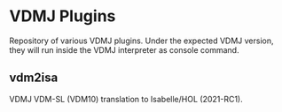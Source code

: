 # VDMJ Plugins
Repository of various VDMJ plugins. Under the expected VDMJ version, they will run inside the VDMJ interpreter as console command. 

## vdm2isa
VDMJ VDM-SL (VDM10) translation to Isabelle/HOL (2021-RC1).
